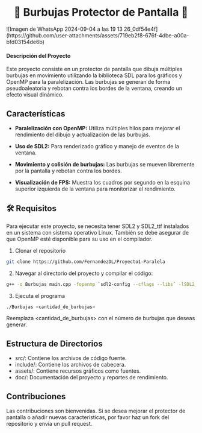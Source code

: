 <h1 align="center">
 🫧 Burbujas Protector de Pantalla 🫧 
</h1>
![Imagen de WhatsApp 2024-09-04 a las 19 13 26_0df54e4f](https://github.com/user-attachments/assets/719eb2f8-676f-4dbe-a00a-bfd03154de6b)



#### Descripción del Proyecto
Este proyecto consiste en un protector de pantalla que dibuja múltiples burbujas en movimiento utilizando la biblioteca SDL para los gráficos y OpenMP para la paralelización. Las burbujas se generan de forma pseudoaleatoria y rebotan contra los bordes de la ventana, creando un efecto visual dinámico.

## Características

- **Paralelización con OpenMP:** Utiliza múltiples hilos para mejorar el rendimiento del dibujo y actualización de las burbujas.

- **Uso de SDL2:** Para renderizado gráfico y manejo de eventos de la ventana.

- **Movimiento y colisión de burbujas:** Las burbujas se mueven libremente por la pantalla y rebotan contra los bordes.

- **Visualización de FPS:** Muestra los cuadros por segundo en la esquina superior izquierda de la ventana para monitorizar el rendimiento.


## 🛠️ Requisitos
Para ejecutar este proyecto, se necesita tener SDL2 y SDL2_ttf instalados en un sistema con sistema operativo Linux. También se debe asegurar de que OpenMP esté disponible para su uso en el compilador.

1. Clonar el repositorio

```bash
git clone https://github.com/FernandezDL/Proyecto1-Paralela
```

2. Navegar al directorio del proyecto y compilar el código:

```bash
g++ -o Burbujas main.cpp -fopenmp `sdl2-config --cflags --libs` -lSDL2_ttf
```

3. Ejecuta el programa

```bash
./Burbujas <cantidad_de_burbujas>
```
Reemplaza <cantidad_de_burbujas> con el número de burbujas que deseas generar.


## Estructura de Directorios

- src/: Contiene los archivos de código fuente.
- include/: Contiene los archivos de cabecera.
- assets/: Contiene recursos gráficos como fuentes.
- doc/: Documentación del proyecto y reportes de rendimiento.


## Contribuciones
Las contribuciones son bienvenidas. Si se desea mejorar el protector de pantalla o añadir nuevas características, por favor haz un fork del repositorio y envía un pull request.
